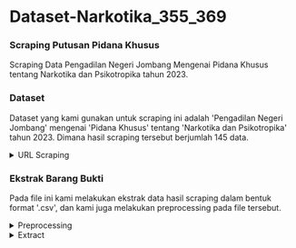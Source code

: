 # Dataset-Narkotika_355_369

### Scraping Putusan Pidana Khusus
Scraping Data Pengadilan Negeri Jombang Mengenai Pidana Khusus tentang Narkotika dan Psikotropika tahun 2023.

### Dataset
Dataset yang kami gunakan untuk scraping ini adalah 'Pengadilan Negeri Jombang' mengenai 'Pidana Khusus' tentang 'Narkotika dan Psikotropika' tahun 2023. Dimana hasil scraping tersebut berjumlah 145 data. 
<details>
<summary>URL Scraping</summary>
https://putusan3.mahkamahagung.go.id/search.html?q=&jenis_doc=putusan&cat=3c40e48bbab311301a21c445b3c7fe57&jd=AMAR_LAINNYA&tp=0&court=098188PN317+++++++++++++++++++++&t_put=2023&t_reg=&t_upl=&t_pr=
  
Output Hasil Scraping [here](https://drive.google.com/drive/folders/1-09WtL_h_GGngG9gtxN9tlE8-OVzcJAF?usp=sharing)
</details>

### Ekstrak Barang Bukti
Pada file ini kami melakukan ekstrak data hasil scraping dalam bentuk format '.csv', dan kami juga melakukan preprocessing pada file tersebut.
<details>
<summary>Preprocessing</summary>
<summary>Mengupload file 'putusan_ma__2023-11-11 (1).csv'</summary>
<summary>Mengembalikan jumlah nilai NaN di semua kolom pandas DataFrame dengan Python 'df.isna().sum()'</summary>
<summary>Menghapus baris/kolom tertentu 'columns_to_drop'</summary>
</details>
<details>
<summary>Extract</summary>
<summary>Fungsi untuk ekstraksi kalimat dengan kata kunci 'def extract_sentence_with_keyword(text, keyword):'</summary>
<summary>Menambahkan kolom baru ke DataFrame '] = df['catatan_amar'].apply(lambda x: extract_sentence_with_keyword(x, "barang bukti berupa"))'</summary>
<summary>Menyimpan DataFrame ke file CSV baru 'output_csv = 'output_with_barang_bukti.csv'
df.to_csv(output_csv, index=False)'</summary>
<summary>Menampilkan hasil file CSV dengan DataFrame 'df'</summary>
